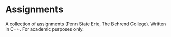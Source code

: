 # Assignments

A collection of assignments (Penn State Erie, The Behrend College).
Written in C++. For academic purposes only.
